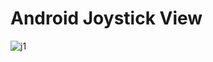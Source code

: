 # Android Joystick View

![j1](https://github.com/RustFisher/JoystickView/blob/master/raw/joystick_1.gif)